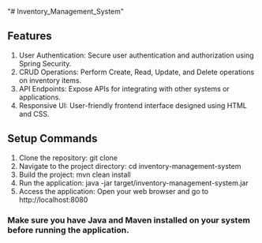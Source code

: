"# Inventory_Management_System" 

## Features
1. User Authentication: Secure user authentication and authorization using Spring Security.
2. CRUD Operations: Perform Create, Read, Update, and Delete operations on inventory items.
3. API Endpoints: Expose APIs for integrating with other systems or applications.
4. Responsive UI: User-friendly frontend interface designed using HTML and CSS.

## Setup Commands
1. Clone the repository: git clone <repository-url>
2. Navigate to the project directory: cd inventory-management-system
3. Build the project: mvn clean install
4. Run the application: java -jar target/inventory-management-system.jar
5. Access the application: Open your web browser and go to http://localhost:8080
### Make sure you have Java and Maven installed on your system before running the application.
